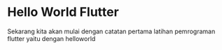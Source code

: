 # Hello World Flutter

Sekarang kita akan mulai dengan catatan pertama latihan pemrograman flutter yaitu dengan helloworld
